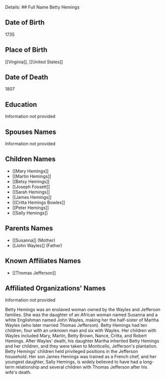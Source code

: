 Details: ## Full Name
Betty Hemings

## Date of Birth
1735

## Place of Birth
[[Virginia]], [[United States]]

## Date of Death
1807

## Education
Information not provided

## Spouses Names
Information not provided

## Children Names
- [[Mary Hemings]]
- [[Martin Hemings]]
- [[Betsy Hemings]]
- [[Joseph Fossett]]
- [[Sarah Hemings]]
- [[James Hemings]]
- [[Critta Hemings Bowles]]
- [[Peter Hemings]]
- [[Sally Hemings]]

## Parents Names
- [[Susanna]] (Mother)
- [[John Wayles]] (Father)

## Known Affiliates Names
- [[Thomas Jefferson]]

## Affiliated Organizations' Names
Information not provided

Betty Hemings was an enslaved woman owned by the Wayles and Jefferson families. She was the daughter of an African woman named Susanna and a white Englishman named John Wayles, making her the half-sister of Martha Wayles (who later married Thomas Jefferson). Betty Hemings had ten children, four with an unknown man and six with Wayles. Her children with Wayles included Mary, Martin, Betty Brown, Nance, Critta, and Robert Hemings. After Wayles' death, his daughter Martha inherited Betty Hemings and her children, and they were taken to Monticello, Jefferson's plantation. Betty Hemings' children held privileged positions in the Jefferson household. Her son James Hemings was trained as a French chef, and her youngest daughter, Sally Hemings, is widely believed to have had a long-term relationship and several children with Thomas Jefferson after his wife's death.
